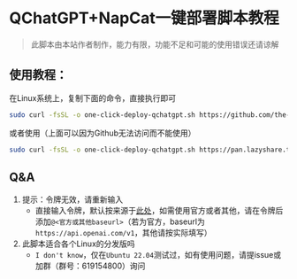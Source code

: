 # QChatGPT+NapCat一键部署脚本教程

> 此脚本由本站作者制作，能力有限，功能不足和可能的使用错误还请谅解

## 使用教程：

在Linux系统上，复制下面的命令，直接执行即可

```bash
sudo curl -fsSL -o one-click-deploy-qchatgpt.sh https://github.com/the-lazy-me/OneClickDeployQChatGPT/releases/download/v1.0/one-click-deploy-qchatgpt.sh && sudo chmod +x one-click-deploy-qchatgpt.sh && sudo ./one-click-deploy-qchatgpt.sh
```
或者使用（上面可以因为Github无法访问而不能使用）
```bash
sudo curl -fsSL -o one-click-deploy-qchatgpt.sh https://pan.lazyshare.top/f/pYfA/one-click-deploy-qchatgpt.sh && sudo chmod +x one-click-deploy-qchatgpt.sh && sudo ./one-click-deploy-qchatgpt.sh
```

## Q&A

1. 提示：令牌无效，请重新输入
   - 直接输入令牌，默认按来源于[此处](https://ai.thelazy.top)，如需使用官方或者其他，请在令牌后添加`@<官方或其他baseurl>`（若为官方，baseurl为`https://api.openai.com/v1`，其他请按实际填写）
2. 此脚本适合各个Linux的分发版吗
   - `I don't know`，仅在`Ubuntu 22.04`测试过，如有使用问题，请提issue或加群（群号：619154800）询问

